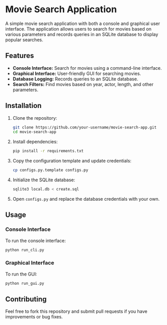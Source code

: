 # Movie Search Application

A simple movie search application with both a console and graphical user interface. The application allows users to search for movies based on various parameters and records queries in an SQLite database to display popular searches.

## Features

- **Console Interface:** Search for movies using a command-line interface.
- **Graphical Interface:** User-friendly GUI for searching movies.
- **Database Logging:** Records queries to an SQLite database.
- **Search Filters:** Find movies based on year, actor, length, and other parameters.

## Installation

1. Clone the repository:
   ```sh
   git clone https://github.com/your-username/movie-search-app.git
   cd movie-search-app
   ```
2. Install dependencies:
   ```sh
   pip install -r requirements.txt
   ```
3. Copy the configuration template and update credentials:
   ```sh
   cp configs.py.template configs.py
   ```
4. Initialize the SQLite database:
   ```sh
   sqlite3 local.db < create.sql
   ```
5. Open `configs.py` and replace the database credentials with your own.

## Usage

### Console Interface
To run the console interface:
```sh
python run_cli.py
```

### Graphical Interface
To run the GUI:
```sh
python run_gui.py
```

## Contributing
Feel free to fork this repository and submit pull requests if you have improvements or bug fixes.